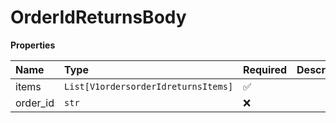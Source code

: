 # OrderIdReturnsBody

**Properties**

| Name     | Type                                | Required | Description |
| :------- | :---------------------------------- | :------- | :---------- |
| items    | `List[V1ordersorderIdreturnsItems]` | ✅       |             |
| order_id | `str`                               | ❌       |             |
